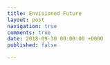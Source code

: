 ```yaml
---
title: Envisioned Future
layout: post
navigation: true
comments: true
date: 2018-09-30 00:00:00 +0000
published: false

---
```

